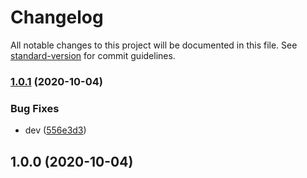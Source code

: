# Changelog

All notable changes to this project will be documented in this file. See [standard-version](https://github.com/conventional-changelog/standard-version) for commit guidelines.

### [1.0.1](https://github.com/freedomsex/dev-pack/compare/v1.0.0...v1.0.1) (2020-10-04)


### Bug Fixes

* dev ([556e3d3](https://github.com/freedomsex/dev-pack/commit/556e3d3512fc25f80596444099d3f6311b33b76e))

## 1.0.0 (2020-10-04)
